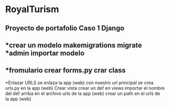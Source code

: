 # RoyalTurism
Proyecto de portafolio Caso 1
Django
-----------------------
*crear un modelo
	makemigrations
	migrate
*admin
	importar modelo 
-----------------------
*fromulario
	crear forms.py
	crar class  
-----------------------
*Enlazar URLS 
	se enlaza la app (web) con nuestro url principal
	se crea urls.py en la app (web)
Crear vista
	crear un def en views
	importar el nombre del def arriba en el archivo urls de la app (web)
	crear un path en el urls de la app (web)
